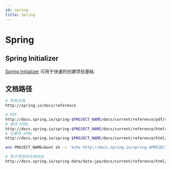 ```yaml
---
id: spring
title: Spring
---
```

# Spring


## Spring Initializer
[Spring Initializer](http://start.spring.io/) 可用于快速的创建项目基础.

## 文档路径
```bash
# 所有文档
http://spring.io/docs/reference

# PDF
http://docs.spring.io/spring-$PROJECT_NAME/docs/current/reference/pdf/spring-$PROJECT_NAME-reference.pdf
# 单页 HTML
http://docs.spring.io/spring-$PROJECT_NAME/docs/current/reference/htmlsingle/
# 分章节 HTML
http://docs.spring.io/spring-$PROJECT_NAME/docs/current/reference/html/

env PROJECT_NAME=boot sh -c 'echo http://docs.spring.io/spring-$PROJECT_NAME/docs/current/reference/pdf/spring-$PROJECT_NAME-reference.pdf'

# 有子项目的文档地址
http://docs.spring.io/spring-data/data-jpa/docs/current/reference/html/
```
